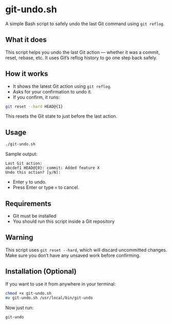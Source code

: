 # git-undo.sh

A simple Bash script to safely undo the last Git command using `git reflog`.

## What it does

This script helps you undo the last Git action — whether it was a commit, reset, rebase, etc. It uses Git’s reflog history to go one step back safely.

## How it works

- It shows the latest Git action using `git reflog`.
- Asks for your confirmation to undo it.
- If you confirm, it runs:

```bash
git reset --hard HEAD@{1}
```

This resets the Git state to just before the last action.

## Usage

```bash
./git-undo.sh
```

Sample output:

```
Last Git action:
abcdef1 HEAD@{0}: commit: Added feature X
Undo this action? [y/N]:
```

- Enter `y` to undo.
- Press Enter or type `n` to cancel.

## Requirements

- Git must be installed
- You should run this script inside a Git repository

## Warning

This script uses `git reset --hard`, which will discard uncommitted changes. Make sure you don’t have any unsaved work before confirming.

## Installation (Optional)

If you want to use it from anywhere in your terminal:

```bash
chmod +x git-undo.sh
mv git-undo.sh /usr/local/bin/git-undo
```

Now just run:

```bash
git-undo
```

